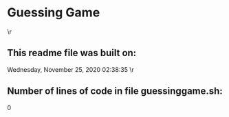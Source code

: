 # Guessing Game
\r
## This readme file was built on:
Wednesday, November 25, 2020 02:38:35
\r
## Number of lines of code in file guessinggame.sh:
0
